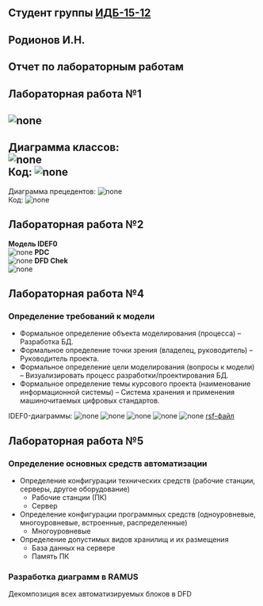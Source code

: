 ## Студент группы [ИДБ-15-12](https://github.com/stankin/design-2018/wiki/list-idb-15-12) 
## Родионов И.Н.
## Отчет по лабораторным работам
## Лабораторная работа №1
![none](https://github.com/DoubleD0wn/DoubleD0wn.github.io/blob/master/model.png)
----------------------------------------------------------------------------------------
Диаграмма классов:                                                                            
![none](https://github.com/DoubleD0wn/DoubleD0wn.github.io/blob/master/PlantUML1.PNG)                                          
Код:
![none](https://github.com/DoubleD0wn/DoubleD0wn.github.io/blob/master/PlantUML.model1)
-----------------------------------------------------------------------------------------
Диаграмма прецедентов:
![none](https://github.com/DoubleD0wn/DoubleD0wn.github.io/blob/master/%D0%94%D0%B8%D0%B0%D0%B3%D1%80%D0%B0%D0%BC%D0%BC%D0%B0%20%D0%BF%D1%80%D0%B5%D1%86%D0%B5%D0%B4%D0%B5%D0%BD%D1%82%D0%BE%D0%B2.png)                                                 
Код:
![none](https://github.com/DoubleD0wn/DoubleD0wn.github.io/blob/master/%D0%94%D0%B8%D0%B0%D0%B3%D1%80%D0%B0%D0%BC%D0%BC%D0%B0%20%D0%BF%D1%80%D0%B5%D1%86%D0%B5%D0%B4%D0%B5%D0%BD%D1%82%D0%BE%D0%B2.%D0%9A%D0%BE%D0%B4)

## Лабораторная работа №2
**Модель IDEF0**<br>
![none](https://github.com/DoubleD0wn/DoubleD0wn.github.io/blob/master/model%20IDEF0%202%20lab.png)
**PDC**<br>
![none](https://github.com/DoubleD0wn/DoubleD0wn.github.io/blob/master/pdc.PNG)
**DFD Chek**<br>
![none](https://github.com/DoubleD0wn/DoubleD0wn.github.io/blob/master/DFD%20chek.png)
## Лабораторная работа №4
### Определение требований к модели
* Формальное определение объекта моделирования (процесса) – Разработка БД.
* Формальное определение точки зрения (владелец, руководитель) – Руководитель проекта.
* Формальное определение цели моделирования (вопросы к модели) – Визуализировать процесс разработки/проектирования БД.
* Формальное определение темы курсового проекта (наименование информационной системы) – Система хранения и применения машиночитаемых цифровых стандартов.

IDEF0-диаграммы:
![none](https://github.com/DoubleD0wn/DoubleD0wn.github.io/blob/master/IDEF0%204lab-1.png)
![none](https://github.com/DoubleD0wn/DoubleD0wn.github.io/blob/master/IDEF0%204lab-2.png)
![none](https://github.com/DoubleD0wn/DoubleD0wn.github.io/blob/master/IDEF0%204lab-3.png)
![none](https://github.com/DoubleD0wn/DoubleD0wn.github.io/blob/master/IDEF0%204lab-4.png)
![none](https://github.com/DoubleD0wn/DoubleD0wn.github.io/blob/master/IDEF0%204lab-5.png)
[rsf-файл](https://github.com/DoubleD0wn/DoubleD0wn.github.io/blob/master/IDEF0%204lab.rsf)

## Лабораторная работа №5
### Определение основных средств автоматизации
* Определение конфигурации технических средств (рабочие станции, серверы, другое оборудование)
  * Рабочие станции (ПК)
  * Сервер
* Определение конфигурации программных средств (одноуровневые, многоуровневые, встроенные, распределенные)
  * Многоуровневые
* Определение допустимых видов хранилищ и их размещения
  * База данных на сервере
  * Память ПК
### Разработка диаграмм в RAMUS                                       
Декомпозиция всех автоматизируемых блоков в DFD
